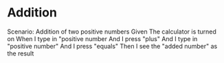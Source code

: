# Addition

Scenario: Addition of two positive numbers
   Given The calculator is turned on
   When I type in "positive number
      And I press "plus"
      And I type in "positive number"
      And I press "equals"
   Then I see the "added number" as the result
